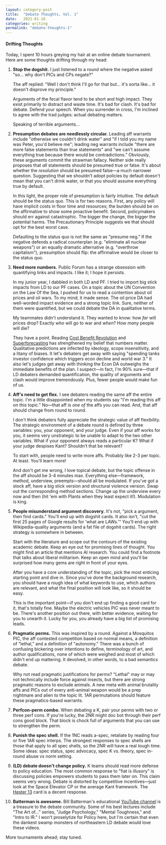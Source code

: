 ```yaml
---
layout: category-post
title:  "Debate Thoughts, Vol. 1"
date:   2021-01-16
categories: writing
permalink: "debate-thoughts-1"
---
```


#### Drifting Thoughts

Today, I spent 10 hours greying my hair at an online debate tournament. Here are some thoughts drifting through my head:

1. **Stop the dogshit.** I just listened to a round where the negative asked "so... why don't PICs and CPs negate?"

   The aff replied: "Well I don't think I'll go for that but... it's sorta like... it doesn't disprove my principle."

   Arguments of the fecal flavor tend to be short and high impact. They exist primarily to distract and waste time. It's bad for clash. It's bad for debate. Defend your speech. When you surrender in cross, I'm inclined to agree with the trad judges: actual debating matters.

   Speaking of terrible arguments...

2. **Presumption debates are needlessly circular.** Leading aff warrants include "otherwise we couldn't drink water" and "if I told you my name was Peter, you'd believe me"; leading neg warrants include "there are more false statements than true statements" and "we can't assume everything true because there would be contradictions."
   Obviously, these arguments commit the strawman fallacy. Neither side really proposes that *all* statements should be presumed true or false. It's about whether the *resolution* should be presumed false—a much narrower question. Suggesting that we shouldn't adopt policies by default doesn't mean that you can't drink water, or that you should assume everything true by default.

   In this light, the proper role of presumption is fairly intuitive. The default should be the status quo. This is for two reasons. First, any policy will have implicit costs in floor time and resources; the burden should be on the affirmative to show some proactive benefit. Second, policymakers should err against catastrophic. The bigger the change, the bigger the potential harms. The Precautionary Principle suggests we that should opt for the best worst case.

   Defaulting to the status quo is not the same as "presume neg." If the negative defends a radical counterplan (e.g. "eliminate all nuclear weapons") or an equally dramatic alternative (e.g. "overthrow capitalism"), presumption should flip: the affirmative would be closer to the status quo.

3. **Need more numbers.** Public Forum has a strange obsession with quantifying links and impacts. I like it; I hope it persists.

   In my junior year, I dabbled in both LD and PF. I tried to import big stick impacts from LD to our PF cases. On a topic about the UN Convention on the Law Of the Sea, I pushed for us to read a contention about oil prices and oil wars. To my mind, it made sense. The oil price DA had well-worded impact evidence and a strong topic link. Sure, neither of them were quantified, but we could debate the DA in qualitative terms.

   My teammates didn't understand it. They wanted to know: how *far* will prices drop? Exactly *who* will go to war and *when*? How *many* people will die?

   They have a point. Reading [Cost Benefit Revolution](https://peterzhang.info/cost-benefit-revolution) and [Superforecasting](https://peterzhang.info/decision-making) has strengthened my belief that numbers matter. Qualitative predictions are infected by ideology, scope insensitivity, and a litany of biases. It let's debaters get away with saying "spending tanks investor confidence which triggers econ decline and world war 3." It also let's judges get away with thinking the Econ DA outweighs the immediate benefits of the plan. I suspect—in fact, I'm 90% sure—that if LD debaters demanded quantification, the quality of arguments and clash would improve tremendously. Plus, fewer people would make fun of us.

4. **Aff's need to get flex.** I see debaters reading the same aff the entire topic. I'm a little disappointed when my students say "I'm reading this aff on this topic." No—that aff is *one of* the affs you can read. And, that aff should change from round to round.

   I don't think debaters fully appreciate the strategic value of aff flexibility. The strategic environment of a debate round is defined by three variables: you, your opponent, and your judge. Even if your aff works for you, it seems very unstrategic to be unable to adapt to the two other variables. What if your opponent always reads a particular K? What if your judge despises Kant? Shouldn't that be relevant?

   To start with, people need to write more affs. Probably like 2-3 per topic. At least. You'll learn more!

   And don't get me wrong, I love topical debate, but the topic offense in the aff should be 3-4 minutes max. Everything else—framework, method, underview, preempts—should all be modulated. If you've got a stock aff, have a big stick version and structural violence version. Swap out the corresponding method sections. Change up the underview every now and then (hit 'em with Plants when they least expect it!). Modulation is king.

5. **People misunderstand argument discovery.** It's not, "pick a argument, then find cards." You'll end up with dogshit cards. It also isn't, "cut the first 25 pages of Google results for 'what are LAWs.'" You'll end up with Wikipedia-quality arguments (and a fat file of dogshit cards). The right strategy is somewhere in between.

   Start with the literature and scope out the contours of the existing academic debate. Keep an eye out for promising lines of thought. You might find an article that mentions AI research. You could find a footnote that talks about liberal militarism. Keep an open mind and you'll be surprised how many gems are right in front of your eyes.

   After you have a core understanding of the topic, pick the most enticing starting point and dive in. Since you've done the background research, you should have a rough idea of what keywords to use, which authors are relevant, and what the final position will look like, so it should be easy.

   This is the important point—if you don't end up finding a good card for it, that's totally fine. Maybe the electric vehicles PIC was never meant to be. There's another position out there, with better evidence, waiting for you to unearth it. Lucky for you, you already have a big list of promising leads.

6. **Pragmatic perms.** This was inspired by a round. Against a Mosquitos PIC, the aff contested competition based on normal means, a definition of "lethal," and a definition of "autonomy." There was a bunch of confusing bickering over intentions to define, terminology of art, and author qualifications, none of which were weighed and most of which didn't end up mattering. It devolved, in other words, to a bad semantics debate.

   Why not read pragmatic justifications for perms? "Lethal" may or may not technically include force against insects, but there are strong pragmatic reasons to exclude animals. A new meta with animal brutality affs and PICs out of every anti-animal weapon would be a prep nightmare and alien to the topic lit. 1AR permutations should feature these pragmatics-based warrants.

7. **Perfcon-perm combo.** When debating a K, pair your perms with two or three perf cons. If you're lucky, the 2NR might doc bot through their perf cons good block. That block is chock full of arguments that you can use to strengthen the perm.

8. **Punish the spec shell.** If the 1NC reads a-spec, retaliate by reading four or five 1AR spec interps. The strongest responses to spec shells are those that apply to all spec shells, so the 2NR will have a real tough time. Some ideas: spec status, spec advocacy, spec K vs. theory, spec in-round abuse vs norm setting. 

9. **(LD) debate doesn't change policy.** K teams should read more defense to policy education. The most common response to "fiat is illusory" is discussing policies empowers students to pass them later on. This claim seems very wrong. Debate is distorted by competitive incentives—just look at the Space Elevator CP or the average Kant framework. The [Hester 13](/resources/Hester.docx) card is a decent response.

10. **Batterman is awesome.** Bill Batterman's educational [YouTube channel](https://www.youtube.com/c/BillBatterman/videos) is a treasure to the debate community. Some of his best lectures include "The Art of..." series, "Judge Psychology," "Mental Toughness," and "Intro to IR." I won't proselytize for Policy here, but I'm certain that even the dankest swamp monsters of northeastern LD debate would love these videos.

More tournaments ahead; stay tuned.
